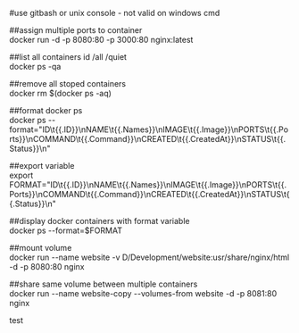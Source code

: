 #use gitbash or unix console - not valid on windows cmd

##assign multiple ports to container   
docker run -d -p 8080:80 -p 3000:80 nginx:latest  

##list all containers id /all /quiet    
docker ps -qa 

##remove all stoped containers  
docker rm $(docker ps -aq) 

##format docker ps  
docker ps --format="ID\t{{.ID}}\nNAME\t{{.Names}}\nIMAGE\t{{.Image}}\nPORTS\t{{.Ports}}\nCOMMAND\t{{.Command}}\nCREATED\t{{.CreatedAt}}\nSTATUS\t{{.Status}}\n" 

##export variable   
export FORMAT="ID\t{{.ID}}\nNAME\t{{.Names}}\nIMAGE\t{{.Image}}\nPORTS\t{{.Ports}}\nCOMMAND\t{{.Command}}\nCREATED\t{{.CreatedAt}}\nSTATUS\t{{.Status}}\n" 

##display docker containers with format variable  
docker ps --format=$FORMAT

##mount volume  
docker run --name website -v D/Development/website:usr/share/nginx/html -d -p 8080:80 nginx

##share same volume between multiple containers   
docker run --name website-copy --volumes-from website -d -p 8081:80 nginx

test
